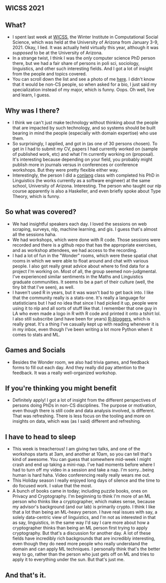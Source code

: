 ## WICSS 2021

## What?
- I spent last week at [WICSS](https://sicss.io/2020/tucson/), the Winter Institute in Computational Social Science, which was held at the University of Arizona from January 3-9, 2021.
  Okay, I lied. It was actually held virtually this year, although it was *supposed* to be at the University of Arizona.
- In a strange twist, I think I was the *only* computer science PhD person there, but we had a fair share of persons in poli sci, sociology, linguistics,
  and other such interesting fields. And I got a lot of insight from the people and topics covered.
- You can scroll down the list and see a photo of me [here](https://sicss.io/2020/tucson/people). I didn't know that it would be non-CS people, so 
  when asked for a bio, I just said my specialization instead of my major, which is funny. Oops. Oh well, live and learn, I guess.
  
## Why was I there?
- I think we can't just make technology without thinking about the people that are impacted by such technology, and so systems should be built 
  bearing in mind the people (especially with domain expertise) who use them.
- So surprisingly, I applied, and got in (as one of 30 persons chosen). To get in I had to submit my CV, papers I had currently worked on (sample of published work, etc) and what I'm currently working on (proposal). It's interesting
  because depending on your field, you probably might publish more in journals versus in conferences or conference workshops. But they were pretty
  flexible either way. 
- Interestingly, the person I did a [conlang](https://kammitama5.github.io/Saturday-December-12th/) class with completed his PhD in Linguistics (he 
  works currently as a software engineer) at the same school, University of Arizona. Interesting. The person who taught our nlp course apparently
  is also a Haskeller, and even briefly spoke about Type Theory, which is funny. 
  
## So what was covered?
- We had insightful speakers each day. I loved the sessions on web scraping, surveys, nlp, machine learning, and gis. I guess that's almost all
  the sessions haha.
- We had workshops, which were done with R code. Those sessions were recorded and there is a github repo that has the appropriate exercises, and
  as workshop attendees, we had access to the recording.
- I had a lot of fun in the "Wonder" rooms, which were these spatial chat rooms in which we were able to float around and chat with various people.
  I also got really great advice about where to find data for a project I'm working on. Most of all, the group seemed non-judgmental. I've experienced
  similar sentiments in the Maths and Linguistics graduate communities. It seems to be a part of their culture (well, the tiny bit that I've seen),
  as well.
- I haven't used R in years, but it was wasn't bad to get back into. I like that the community really is a stats-one. It's really a language for
  statisticians but I had no idea that since I had picked it up, people were using it to nlp and all sorts of stuff like that. I remember that 
  one guy in LA who even made a logo in R with R code and printed it onto a tshirt lol. I also still subscribe (and have been for years) [R-bloggers](https://www.r-bloggers.com/),
  which is really great. It's a thing I've casually kept up with reading whenever it is in my inbox, even though I've been writing a lot more Python
  when it comes to stats and ML.


## Games and Socials
- Besides the Wonder room, we also had trivia games, and feedback forms to fill out each day. And they really did pay attention to the feedback.
  It was a really well-organized workshop. 

## If you're thinking you might benefit
- Definitely apply! I got a lot of insight from the different perspectives of persons doing PhDs in non-CS disciplines. The purpose or motivation,
  even though there is still code and data analysis involved, is different. That was refreshing. There is less focus on the tooling and more on 
  insights on data, which was (as I said) different and refreshing.
  
## I have to head to sleep
- This week is treacherous! I am giving two talks, and one of the workshops starts at 3am, and another at 10am, so you can tell that's kind of 
  awesome. You can guess that somewhere mid-week I might crash and end up taking a mini-nap. I've had moments before where I had to turn off my
  video in a session and take a nap. I'm sorry...being human is hard haha. Video conferencing really really wears me out.
- This Holiday season I really enjoyed long days of silence and the time to do focused work. I value that the most.
- A bunch of books came in today; including puzzle books, ones on Privacy and Cryptography. I'm beginning to think I'm more of an ML person
  who thinks like a cryptographer, which makes sense, because my advisor's background (and our lab) is primarily crypto. I think I like that 
  a lot than being an ML-heavy person. I have real issues with say, a solely data-centric view of linguistics, and I'm not as interested in that
  as say, linguistics, in the same way I'd say I care more about how a cryptographer thinks than being an ML person first trying to apply cryptography.
  But that's a discussion for another day. A lot of these fields have incredibly rich backgrounds that are incredibly interesting, even though they do need
  more people who really understand the domain and can apply ML techniques. I personally think that's the better way to go, rather than the person who just 
  gets off on ML and tries to apply it to everything under the sun. But that's just me.

## And that's it.
  
